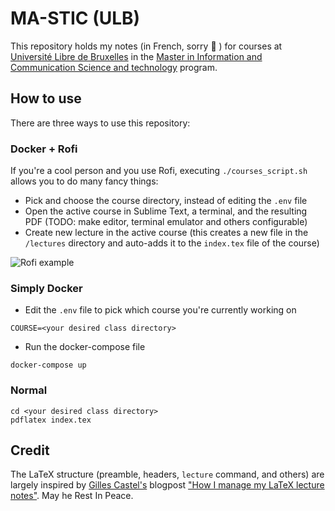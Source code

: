 
# MA-STIC (ULB)

This repository holds my notes (in French, sorry 🤷 ) for courses at 
[Université Libre de Bruxelles](https://www.ulb.be) in the [Master in Information and Communication Science and technology](http://mastic.ulb.ac.be/) program.

## How to use

There are three ways to use this repository:

### Docker + Rofi

If you're a cool person and you use Rofi, executing `./courses_script.sh`
allows you to do many fancy things:

- Pick and choose the course directory, instead of editing the `.env` file
- Open the active course in Sublime Text, a terminal, and the resulting PDF (TODO: make editor, terminal emulator and others configurable)
- Create new lecture in the active course (this creates a new file in the `/lectures` directory and auto-adds it to the `index.tex` file of the course)

![Rofi example](https://i.imgur.com/BsAvmOe.png)

### Simply Docker

- Edit the `.env` file to pick which course you're currently working on

```
COURSE=<your desired class directory>
```

- Run the docker-compose file

```
docker-compose up
```

### Normal

```
cd <your desired class directory>
pdflatex index.tex
```

## Credit

The LaTeX structure (preamble, headers, `lecture` command, and others) are
largely inspired by [Gilles Castel's](https://github.com/gillescastel)
blogpost ["How I manage my LaTeX lecture notes"](https://castel.dev/post/lecture-notes-3/). May he Rest In Peace.
